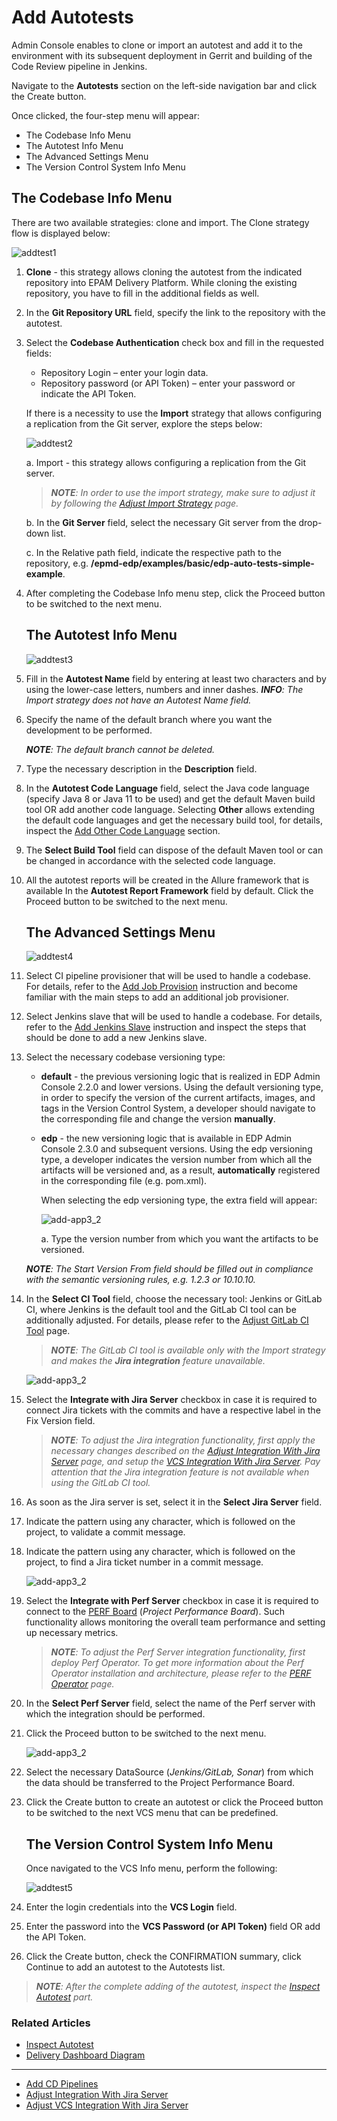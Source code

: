 # Add Autotests

Admin Console enables to clone or import an autotest and add it to the environment with its subsequent deployment in Gerrit and building of the Code Review pipeline in Jenkins. 

Navigate to the **Autotests** section on the left-side navigation bar and click the Create button.

Once clicked, the four-step menu will appear:

* The Codebase Info Menu 
* The Autotest Info Menu
* The Advanced Settings Menu
* The Version Control System Info Menu

## The Codebase Info Menu 

There are two available strategies: clone and import. The Clone strategy flow is displayed below:

![addtest1](../readme-resource/addtest1.png "addtest1")

1. **Clone** - this strategy allows cloning the autotest from the indicated repository into EPAM Delivery Platform. While cloning the existing repository, you have to fill in the additional fields as well.
2. In the **Git Repository URL** field, specify the link to the repository with the autotest.
3. Select the **Codebase Authentication** check box and fill in the requested fields:
    - Repository Login – enter your login data.
    - Repository password (or API Token) – enter your password or indicate the API Token.

    If there is a necessity to use the **Import** strategy that allows configuring a replication from the Git server, explore the steps below:

    ![addtest2](../readme-resource/addtest2.png "addtest2")

    a. Import - this strategy allows configuring a replication from the Git server.
    >_**NOTE**: In order to use the import strategy, make sure to adjust it by following the [Adjust Import Strategy](../documentation/import-strategy.md) page._
    
    b. In the **Git Server** field, select the necessary Git server from the drop-down list.

    c. In the Relative path field, indicate the respective path to the repository, e.g. **/epmd-edp/examples/basic/edp-auto-tests-simple-example**.

4. After completing the Codebase Info menu step, click the Proceed button to be switched to the next menu.

    ## The Autotest Info Menu

    ![addtest3](../readme-resource/addtest3.png "addtest3")
 
5. Fill in the **Autotest Name** field by entering at least two characters and by using the lower-case letters, numbers and inner dashes. 
    _**INFO**: The Import strategy does not have an Autotest Name field._

6. Specify the name of the default branch where you want the development to be performed.

    _**NOTE**: The default branch cannot be deleted._

7. Type the necessary description in the **Description** field.

8. In the **Autotest Code Language** field, select the Java code language (specify Java 8 or Java 11 to be used) and get the default Maven build tool OR add another code language. Selecting **Other** allows extending the default code languages and get the necessary build tool, for details, inspect the [Add Other Code Language](add_other_code_language.md) section.

9. The **Select Build Tool** field can dispose of the default Maven tool or can be changed in accordance with the selected code language.

10. All the autotest reports will be created in the Allure framework that is available In the **Autotest Report Framework** field by default. Click the Proceed button to be switched to the next menu.

    ## The Advanced Settings Menu

    ![addtest4](../readme-resource/add_test_250.png "addtest4")

11. Select CI pipeline provisioner that will be used to handle a codebase. For details, refer to the [Add Job Provision](https://github.com/epmd-edp/jenkins-operator/blob/master/documentation/add-job-provision.md#add-job-provision) instruction and become familiar with the main steps to add an additional job provisioner.

12. Select Jenkins slave that will be used to handle a codebase. For details, refer to the [Add Jenkins Slave](https://github.com/epmd-edp/jenkins-operator/blob/master/documentation/add-jenkins-slave.md#add-jenkins-slave) instruction and inspect the steps that should be done to add a new Jenkins slave.

13. Select the necessary codebase versioning type:
         
    * **default** - the previous versioning logic that is realized in EDP Admin Console 2.2.0 and lower versions. Using the default versioning type, in order to specify the version of the current artifacts, images, and tags in the Version Control System, a developer should navigate to the corresponding file and change the version **manually**.
          
    * **edp** - the new versioning logic that is available in EDP Admin Console 2.3.0 and subsequent versions. Using the edp versioning type, a developer indicates the version number from which all the artifacts will be versioned and, as a result, **automatically** registered in the corresponding file (e.g. pom.xml). 
         
      When selecting the edp versioning type, the extra field will appear:
             
      ![add-app3_2](../readme-resource/addapp3_2.png "add-app3_2")
         
      a. Type the version number from which you want the artifacts to be versioned.
         
    _**NOTE**: The Start Version From field should be filled out in compliance with the semantic versioning rules, e.g. 1.2.3 or 10.10.10._
14. In the **Select CI Tool** field, choose the necessary tool: Jenkins or GitLab CI, where Jenkins is the default tool and
    the GitLab CI tool can be additionally adjusted. For details, please refer to the [Adjust GitLab CI Tool](../documentation/ci-tool.md) page.
       >_**NOTE**: The GitLab CI tool is available only with the Import strategy and makes the **Jira integration** feature unavailable._    

    ![add-app3_2](../readme-resource/add_test3_ji2.png "add-app3_2")
15. Select the **Integrate with Jira Server** checkbox in case it is required to connect Jira tickets with the commits and have a respective label in the Fix Version field.
       >_**NOTE**: To adjust the Jira integration functionality, first apply the necessary changes described on the [Adjust Integration With Jira Server](../documentation/jira-server.md) page, and setup the [VCS Integration With Jira Server](../documentation/jira_vcs_integration.md). Pay attention that the Jira integration feature is not available when using the GitLab CI tool._ 

16. As soon as the Jira server is set, select it in the **Select Jira Server** field.
17. Indicate the pattern using any character, which is followed on the project, to validate a commit message.
18. Indicate the pattern using any character, which is followed on the project, to find a Jira ticket number in a commit message.

    ![add-app3_2](../readme-resource/addtest_integrate_perf.png "add-app3_2")
19. Select the **Integrate with Perf Server** checkbox in case it is required to connect to the [PERF Board](https://kb.epam.com/display/EPMDMO/Project+Performance+Board) (_Project Performance Board_). 
    Such functionality allows monitoring the overall team performance and setting up necessary metrics. 
       >_**NOTE**: To adjust the Perf Server integration functionality, first deploy Perf Operator. To get more information about the Perf Operator installation and architecture, please refer to the [PERF Operator](https://github.com/epam/edp-perf-operator#perf-operator) page._ 

20. In the **Select Perf Server** field, select the name of the Perf server with which the integration should be performed. 
21. Click the Proceed button to be switched to the next menu.

    ![add-app3_2](../readme-resource/addtest_perf_integr_menu.png "add-app3_2")
22. Select the necessary DataSource (_Jenkins/GitLab, Sonar_) from which the data should be transferred to the Project Performance Board.     
23. Click the Create button to create an autotest or click the Proceed button to be switched to the next VCS menu that can be predefined.
    ## The Version Control System Info Menu

    Once navigated to the VCS Info menu, perform the following:
    
    ![addtest5](../readme-resource/addtest5.png "addtest5")

24. Enter the login credentials into the **VCS Login** field.

25. Enter the password into the **VCS Password (or API Token)** field OR add the API Token.

26. Click the Create button, check the CONFIRMATION summary, click Continue to add an autotest to the Autotests list. 

>_**NOTE**: After the complete adding of the autotest, inspect the [Inspect Autotest](../documentation/inspect_autotest.md) part._

### Related Articles

* [Inspect Autotest](../documentation/inspect_autotest.md)
* [Delivery Dashboard Diagram](../documentation/d_d_diagram.md)
---
* [Add CD Pipelines](../documentation/add_CD_pipelines.md)
* [Adjust Integration With Jira Server](../documentation/jira-server.md)
* [Adjust VCS Integration With Jira Server](../documentation/jira_vcs_integration.md)
